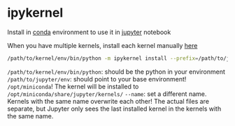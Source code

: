 # ipykernel

Install in [conda](conda.md) environment to use it in [jupyter](jupyter.md) notebook

When you have multiple kernels, install each kernel manually [here](https://ipython.readthedocs.io/en/stable/install/kernel_install.html)

``` sh
/path/to/kernel/env/bin/python -m ipykernel install --prefix=/path/to/jupyter/env --name 'python-my-env'
```

`/path/to/kernel/env/bin/python`: should be the python in your environment
`/path/to/jupyter/env`: should point to your base environment! `/opt/miniconda`! The kernel will be installed to `/opt/miniconda/share/jupyter/kernels/`
`--name`: set a different name. Kernels with the same name overwrite each other! The actual files are separate, but Jupyter only sees the last installed kernel in the kernels with the same name.